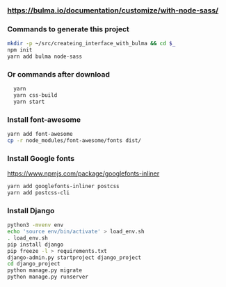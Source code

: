 ### https://bulma.io/documentation/customize/with-node-sass/

### Commands to generate this project

```sh
mkdir -p ~/src/createing_interface_with_bulma && cd $_
npm init
yarn add bulma node-sass
```

### Or commands after download

```sh
  yarn
  yarn css-build
  yarn start
```

### Install font-awesome

```sh
yarn add font-awesome
cp -r node_modules/font-awesome/fonts dist/
```

### Install Google fonts

https://www.npmjs.com/package/googlefonts-inliner

```sh
yarn add googlefonts-inliner postcss
yarn add postcss-cli
```

### Install Django

```sh
python3 -mvenv env
echo 'source env/bin/activate' > load_env.sh
. load_env.sh
pip install django
pip freeze -l > requirements.txt
django-admin.py startproject django_project
cd django_project
python manage.py migrate
python manage.py runserver
```
